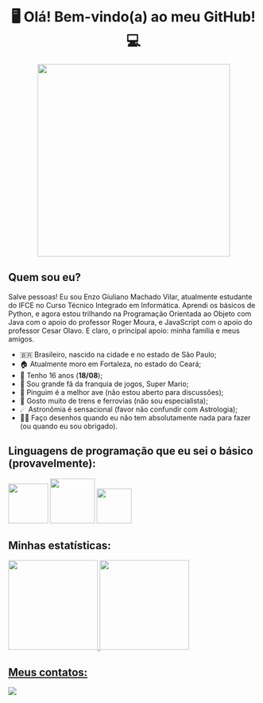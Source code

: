 <h1 align="center"> 🖥 Olá! Bem-vindo(a) ao meu GitHub! 💻 </h1>

<div align="center">
<img src="https://user-images.githubusercontent.com/125034964/232810243-0665b211-a558-4ffc-9b1e-c0465978be9a.png" width="387px" />
</div>


## Quem sou eu?
Salve pessoas! Eu sou Enzo Giuliano Machado Vilar, atualmente estudante do IFCE no Curso Técnico Integrado em Informática. Aprendi os básicos de Python, e agora estou trilhando na Programação Orientada ao Objeto com Java com o apoio do professor Roger Moura, e JavaScript com o apoio do professor Cesar Olavo. E claro, o principal apoio: minha família e meus amigos.

- :brazil: Brasileiro, nascido na cidade e no estado de São Paulo;
- 🏠 Atualmente moro em Fortaleza, no estado do Ceará;
- 🎂 Tenho 16 anos (**18/08**);
- 🍄 Sou grande fã da franquia de jogos, Super Mario;
- 🐧 Pinguim é a melhor ave (não estou aberto para discussões);
- 🚂 Gosto muito de trens e ferrovias (não sou especialista);
- ☄ Astronômia é sensacional (favor não confundir com Astrologia);
- 👨‍🎨 Faço desenhos quando eu não tem absolutamente nada para fazer (ou quando eu sou obrigado).


## Linguagens de programação que eu sei o básico (provavelmente):
<img src="https://cdn.jsdelivr.net/gh/devicons/devicon/icons/python/python-original-wordmark.svg" width="80" height="80"/> <img src="https://cdn.jsdelivr.net/gh/devicons/devicon/icons/java/java-original-wordmark.svg" width="90" height="90" /> <img src="https://cdn.jsdelivr.net/gh/devicons/devicon/icons/javascript/javascript-original.svg" width="70" height="70" />

## Minhas estatísticas:
<div>
<a href="https://github.com/Enzo-Giuliano">
<img height="180em" src="https://github-readme-stats.vercel.app/api/top-langs/?username=Enzo-Giuliano&layout=compact&langs_count=7&theme=dracula"/> <img height="180em" src="https://github-readme-stats.vercel.app/api?username=Enzo-Giuliano&show_icons=true&theme=dracula&include_all_commits=true&count_private=true"/>
</div>          
          
## Meus contatos:
<div>
<a href = "mailto:enzo.vilar46@aluno.ifce.edu.br"><img src="https://img.shields.io/badge/Gmail-D14836?style=for-the-badge&logo=gmail&logoColor=white" target="_blank"></a>
